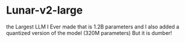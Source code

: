 # Lunar-v2-large
the Largest LLM I Ever made that is 1.2B parameters and I also added a quantized version of the model (320M parameters) But it is dumber!
